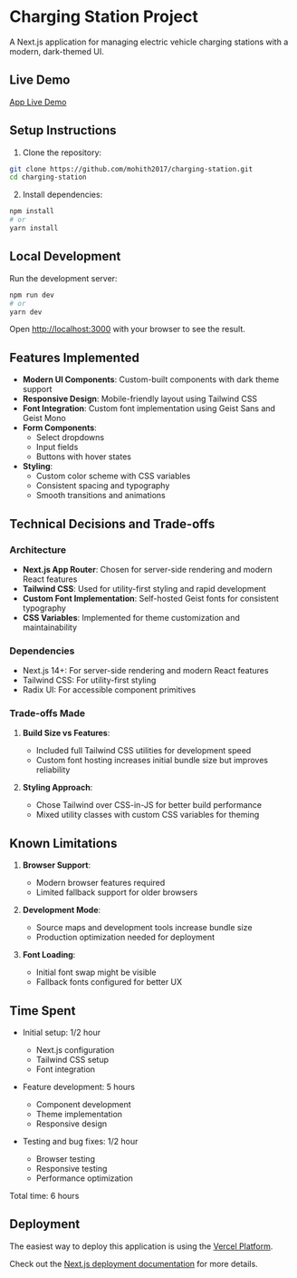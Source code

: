 # Charging Station Project

A Next.js application for managing electric vehicle charging stations with a modern, dark-themed UI.

## Live Demo

[App Live Demo](https://charging-station.vercel.app/)

## Setup Instructions

1. Clone the repository:

```bash
git clone https://github.com/mohith2017/charging-station.git
cd charging-station
```

2. Install dependencies:

```bash
npm install
# or
yarn install
```

## Local Development

Run the development server:

```bash
npm run dev
# or
yarn dev
```

Open [http://localhost:3000](http://localhost:3000) with your browser to see the result.

## Features Implemented

- **Modern UI Components**: Custom-built components with dark theme support
- **Responsive Design**: Mobile-friendly layout using Tailwind CSS
- **Font Integration**: Custom font implementation using Geist Sans and Geist Mono
- **Form Components**: 
  - Select dropdowns
  - Input fields
  - Buttons with hover states
- **Styling**: 
  - Custom color scheme with CSS variables
  - Consistent spacing and typography
  - Smooth transitions and animations

## Technical Decisions and Trade-offs

### Architecture
- **Next.js App Router**: Chosen for server-side rendering and modern React features
- **Tailwind CSS**: Used for utility-first styling and rapid development
- **Custom Font Implementation**: Self-hosted Geist fonts for consistent typography
- **CSS Variables**: Implemented for theme customization and maintainability

### Dependencies
- Next.js 14+: For server-side rendering and modern React features
- Tailwind CSS: For utility-first styling
- Radix UI: For accessible component primitives

### Trade-offs Made
1. **Build Size vs Features**:
   - Included full Tailwind CSS utilities for development speed
   - Custom font hosting increases initial bundle size but improves reliability

2. **Styling Approach**:
   - Chose Tailwind over CSS-in-JS for better build performance
   - Mixed utility classes with custom CSS variables for theming

## Known Limitations

1. **Browser Support**:
   - Modern browser features required
   - Limited fallback support for older browsers

2. **Development Mode**:
   - Source maps and development tools increase bundle size
   - Production optimization needed for deployment

3. **Font Loading**:
   - Initial font swap might be visible
   - Fallback fonts configured for better UX

## Time Spent

- Initial setup: 1/2 hour
  - Next.js configuration
  - Tailwind CSS setup
  - Font integration

- Feature development: 5 hours
  - Component development
  - Theme implementation
  - Responsive design

- Testing and bug fixes: 1/2 hour
  - Browser testing
  - Responsive testing
  - Performance optimization

Total time: 6 hours

## Deployment

The easiest way to deploy this application is using the [Vercel Platform](https://vercel.com/new?utm_medium=default-template&filter=next.js&utm_source=create-next-app&utm_campaign=create-next-app-readme).

Check out the [Next.js deployment documentation](https://nextjs.org/docs/app/building-your-application/deploying) for more details.
